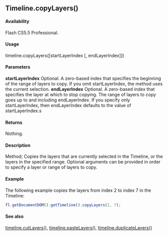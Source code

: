 ## Timeline.copyLayers()

#### Availability

Flash CS5.5 Professional.

#### Usage

timeline.copyLayers([startLayerIndex [, endLayerIndex]])

#### Parameters

**startLayerIndex** Optional. A zero-based index that specifies the beginning of the range of layers to copy. If you omit
startLayerIndex, the method uses the current selection.
**endLayerIndex** Optional. A zero-based index that specifies the layer at which to stop copying. The range of layers to copy goes up to and including endLayerIndex. If you specify only startLayerIndex, then endLayerIndex defaults to the value of startLayerIndex.s

#### Returns

Nothing.

#### Description

Method; Copies the layers that are currently selected in the Timeline, or the layers in the specified range. Optional arguments can be provided in order to specify a layer or range of layers to copy.

#### Example

The following example copies the layers from index 2 to index 7 in the Timeline:
```javascript
fl.getDocumentDOM().getTimeline().copyLayers(2, 7);
```
#### See also

[timeline.cutLayers()](../Timeline_object/timeli15.md), [timeline.pasteLayers()](../Timeline_object/timeli35.md), [timeline.duplicateLayers()](../Timeline_object/timeli17.md)
